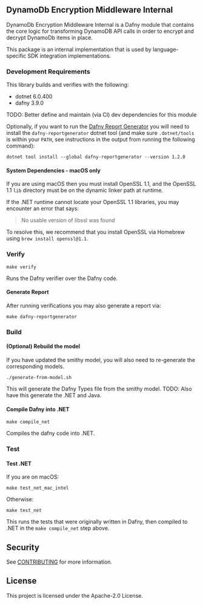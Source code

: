 ## DynamoDb Encryption Middleware Internal

DynamoDb Encryption Middleware Internal is a Dafny module that contains the core logic
for transforming DynamoDB API calls in order to encrypt and decrypt DynamoDb items in place.

This package is an internal implementation that is used by language-specific SDK integration implementations.

### Development Requirements

This library builds and verifies with the following:
- dotnet 6.0.400
- dafny 3.9.0

TODO: Better define and maintain (via CI) dev dependencies for this module

Optionally, if you want to run the [Dafny Report Generator](#generate-dafny-report)
you will need to install the `dafny-reportgenerator` dotnet tool
(and make sure `.dotnet/tools` is within your `PATH`,
see instructions in the output from running the following command):

```
dotnet tool install --global dafny-reportgenerator --version 1.2.0
```

#### System Dependencies - macOS only

If you are using macOS then you must install OpenSSL 1.1,
and the OpenSSL 1.1 `lib` directory must be on the dynamic linker path at runtime.

If the .NET runtime cannot locate your OpenSSL 1.1 libraries,
you may encounter an error that says:

> No usable version of libssl was found

To resolve this,
we recommend that you install OpenSSL via Homebrew using `brew install openssl@1.1`.

### Verify

```
make verify
```

Runs the Dafny verifier over the Dafny code.

#### Generate Report

After running verifications you may also generate a report via:

```
make dafny-reportgenerator
```

### Build

#### (Optional) Rebuild the model

If you have updated the smithy model, you will also need to re-generate the corresponding models.

```
./generate-from-model.sh
```

This will generate the Dafny Types file from the smithy model.
TODO: Also have this generate the .NET and Java.

#### Compile Dafny into .NET

```
make compile_net
```

Compiles the dafny code into .NET.

### Test

#### Test .NET

If you are on macOS:

```
make test_net_mac_intel
```

Otherwise:

```
make test_net
```

This runs the tests that were originally written in Dafny,
then compiled to .NET in the `make compile_net` step above.

## Security

See [CONTRIBUTING](CONTRIBUTING.md#security-issue-notifications) for more information.

## License

This project is licensed under the Apache-2.0 License.

